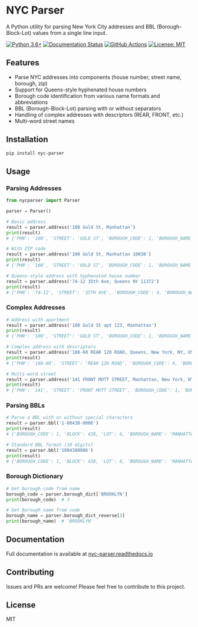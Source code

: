# NYC Parser

A Python utility for parsing New York City addresses and BBL (Borough-Block-Lot) values from a single line input.

[![Python 3.6+](https://img.shields.io/badge/python-3.6+-blue.svg)](https://www.python.org/downloads/) [![Documentation Status](https://readthedocs.org/projects/nyc-parser/badge/?version=latest)](https://nyc-parser.readthedocs.io/en/latest/?badge=latest) [![GitHub Actions](https://github.com/ishiland/nyc-parser/actions/workflows/python-tests.yml/badge.svg)](https://github.com/ishiland/nyc-parser/actions/workflows/python-tests.yml) [![License: MIT](https://img.shields.io/badge/License-MIT-yellow.svg)](https://opensource.org/licenses/MIT)

## Features

* Parse NYC addresses into components (house number, street name, borough, zip)
* Support for Queens-style hyphenated house numbers
* Borough code identification from various name formats and abbreviations
* BBL (Borough-Block-Lot) parsing with or without separators
* Handling of complex addresses with descriptors (REAR, FRONT, etc.)
* Multi-word street names

## Installation

```sh
pip install nyc-parser
```

## Usage

### Parsing Addresses

```python
from nycparser import Parser

parser = Parser()

# Basic address
result = parser.address('100 Gold St, Manhattan')
print(result)
# {'PHN': '100', 'STREET': 'GOLD ST', 'BOROUGH_CODE': 1, 'BOROUGH_NAME': 'MANHATTAN', 'ZIP': None}

# With ZIP code
result = parser.address('100 Gold St, Manhattan 10038')
print(result)
# {'PHN': '100', 'STREET': 'GOLD ST', 'BOROUGH_CODE': 1, 'BOROUGH_NAME': 'MANHATTAN', 'ZIP': '10038'}

# Queens-style address with hyphenated house number
result = parser.address('74-12 35th Ave, Queens NY 11372')
print(result)
# {'PHN': '74-12', 'STREET': '35TH AVE', 'BOROUGH_CODE': 4, 'BOROUGH_NAME': 'QUEENS', 'ZIP': '11372'}
```

### Complex Addresses

```python
# Address with apartment
result = parser.address('100 Gold St apt 123, Manhattan')
print(result)
# {'PHN': '100', 'STREET': 'GOLD ST', 'BOROUGH_CODE': 1, 'BOROUGH_NAME': 'MANHATTAN', 'ZIP': None}

# Complex address with descriptors
result = parser.address('188-60 REAR 120 ROAD, Queens, New York, NY, USA')
print(result)
# {'PHN': '188-60', 'STREET': 'REAR 120 ROAD', 'BOROUGH_CODE': 4, 'BOROUGH_NAME': 'QUEENS', 'ZIP': None}

# Multi-word street
result = parser.address('141 FRONT MOTT STREET, Manhattan, New York, NY, USA')
print(result)
# {'PHN': '141', 'STREET': 'FRONT MOTT STREET', 'BOROUGH_CODE': 1, 'BOROUGH_NAME': 'MANHATTAN', 'ZIP': None}
```

### Parsing BBLs

```python
# Parse a BBL with or without special characters
result = parser.bbl('1-00438-0006')
print(result)
# {'BOROUGH_CODE': 1, 'BLOCK': 438, 'LOT': 6, 'BOROUGH_NAME': 'MANHATTAN'}

# Standard BBL format (10 digits)
result = parser.bbl('1004380006')
print(result)
# {'BOROUGH_CODE': 1, 'BLOCK': 438, 'LOT': 6, 'BOROUGH_NAME': 'MANHATTAN'}
```

### Borough Dictionary

```python
# Get borough code from name
borough_code = parser.borough_dict['BROOKLYN']
print(borough_code)  # 3

# Get borough name from code
borough_name = parser.borough_dict_reverse[3]
print(borough_name)  # 'BROOKLYN'
```

## Documentation

Full documentation is available at [nyc-parser.readthedocs.io](https://nyc-parser.readthedocs.io/)

## Contributing

Issues and PRs are welcome! Please feel free to contribute to this project.

## License

MIT
